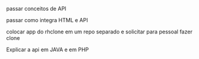 passar conceitos de API

passar como integra HTML e API 

colocar app do rhclone em um repo separado e solicitar para pessoal fazer clone 


Explicar a api em JAVA e em PHP